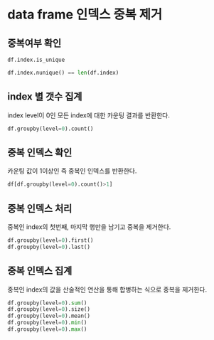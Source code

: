 # data frame 인덱스 중복 제거
## 중복여부 확인
```python
df.index.is_unique

df.index.nunique() == len(df.index)
```

## index 별 갯수 집계
index level이 0인 모든 index에 대한 카운팅 결과를 반환한다.
```python
df.groupby(level=0).count()
```

## 중복 인덱스 확인
카운팅 값이 1이상인 즉 중복인 인덱스를 반환한다.
```python
df[df.groupby(level=0).count()>1]
```

## 중복 인덱스 처리
중복인 index의 첫번째, 마지막 행만을 남기고 중복을 제거한다.
```python
df.groupby(level=0).first()
df.groupby(level=0).last()
```

## 중복 인덱스 집계
중복인 index의 값을 산술적인 연산을 통해 합병하는 식으로 중복을 제거한다.
```python
df.groupby(level=0).sum()
df.groupby(level=0).size()
df.groupby(level=0).mean()
df.groupby(level=0).min()
df.groupby(level=0).max()
```